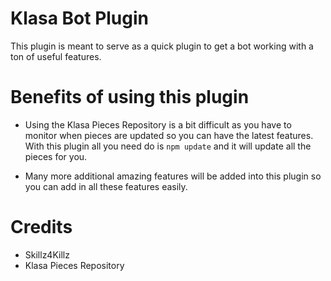 # Klasa Bot Plugin

This plugin is meant to serve as a quick plugin to get a bot working with a ton of useful features.

# Benefits of using this plugin

- Using the Klasa Pieces Repository is a bit difficult as you have to monitor when pieces are updated so you can have the latest features. With this plugin all you need do is `npm update` and it will update all the pieces for you.

- Many more additional amazing features will be added into this plugin so you can add in all these features easily.

# Credits

- Skillz4Killz
- Klasa Pieces Repository
